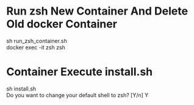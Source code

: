 # Run zsh New Container And Delete Old docker Container  
sh run_zsh_container.sh  
docker exec -it zsh zsh  
  
# Container Execute install.sh  
sh install.sh  
Do you want to change your default shell to zsh? [Y/n]  Y  
